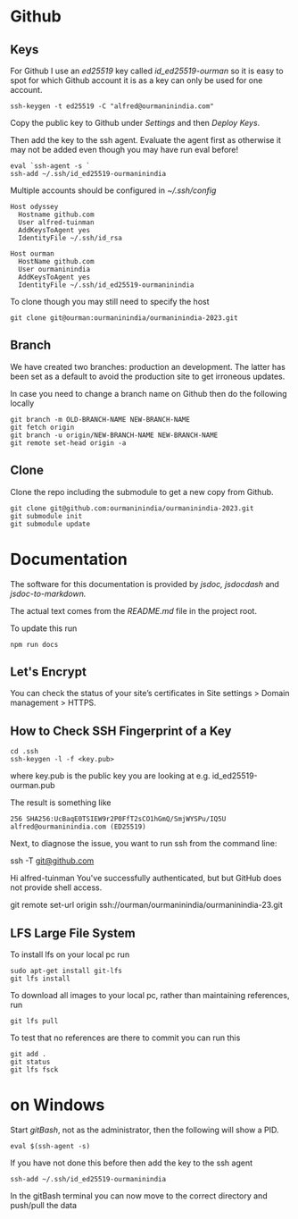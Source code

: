 # Github

## Keys
For Github I use an *ed25519* key called *id_ed25519-ourman* so it is easy to spot for which Github account it is as a key can only be used for one account.

```
ssh-keygen -t ed25519 -C "alfred@ourmaninindia.com"
```
Copy the public key to Github under *Settings* and then *Deploy Keys*.

Then add the key to the ssh agent. Evaluate the agent first as otherwise it may not be added even though you may have run eval before!

```
eval `ssh-agent -s `
ssh-add ~/.ssh/id_ed25519-ourmaninindia
```

Multiple accounts should be configured in *\~/.ssh/config*

```
Host odyssey
  Hostname github.com
  User alfred-tuinman
  AddKeysToAgent yes
  IdentityFile ~/.ssh/id_rsa

Host ourman
  HostName github.com
  User ourmaninindia
  AddKeysToAgent yes
  IdentityFile ~/.ssh/id_ed25519-ourmaninindia
```

To clone though you may still need to specify the host 

```
git clone git@ourman:ourmaninindia/ourmaninindia-2023.git
```


## Branch
We have created two branches: production an development. The latter has been set as a default to avoid the production site to get irroneous updates.

In case you need to change a branch name on Github then do the following locally

```
git branch -m OLD-BRANCH-NAME NEW-BRANCH-NAME
git fetch origin
git branch -u origin/NEW-BRANCH-NAME NEW-BRANCH-NAME
git remote set-head origin -a
```



## Clone
Clone the repo including the submodule to get a new copy from Github.

```
git clone git@github.com:ourmaninindia/ourmaninindia-2023.git
git submodule init
git submodule update
```

# Documentation
The software for this documentation is provided by *jsdoc, jsdocdash* and *jsdoc-to-markdown.*

The actual text comes from the *README.md* file in the project root.

To update this run

```
npm run docs
```



## Let's Encrypt

You can check the status of your site’s certificates in Site settings > Domain management > HTTPS.


## How to Check SSH Fingerprint of a Key

```
cd .ssh
ssh-keygen -l -f <key.pub>
```
where key.pub is the public key you are looking at e.g. id_ed25519-ourman.pub

The result is something like 
```
256 SHA256:UcBaqE0TSIEW9r2P0FfT2sCO1hGmQ/SmjWYSPu/IQ5U alfred@ourmaninindia.com (ED25519)
```


Next, to diagnose the issue, you want to run ssh from the command line:

ssh -T git@github.com

Hi alfred-tuinman You've successfully authenticated, but but GitHub does not provide shell access.

git remote set-url origin ssh://ourman/ourmaninindia/ourmaninindia-23.git


## LFS Large File System

To install lfs on your local pc run

```
sudo apt-get install git-lfs
git lfs install
```

To download all images to your local pc, rather than maintaining references, run

```
git lfs pull
```

To test that no references are there to commit you can run this

```
git add .
git status 
git lfs fsck
```

# on Windows
Start *gitBash*, not as the administrator, then the following will show a PID. 
```
eval $(ssh-agent -s)

```
If you have not done this before then add the key to the ssh agent 
```
ssh-add ~/.ssh/id_ed25519-ourmaninindia
```
In the gitBash terminal you can now move to the correct directory and push/pull the data 